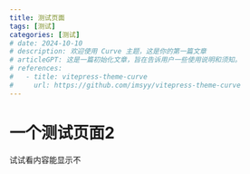 ```yaml
---
title: 测试页面
tags: [测试]
categories: [测试]
# date: 2024-10-10
# description: 欢迎使用 Curve 主题，这是你的第一篇文章
# articleGPT: 这是一篇初始化文章，旨在告诉用户一些使用说明和须知。
# references:
#   - title: vitepress-theme-curve
#     url: https://github.com/imsyy/vitepress-theme-curve
---
```


# 一个测试页面2

试试看内容能显示不